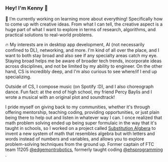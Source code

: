 ### Hey! I'm Kenny 👋

🔭 I’m currently working on learning more about everything! Specifically how to come up with creative ideas. From what I can tell, the creative aspect is a huge part of what I want to explore in terms of research, algorithms, and practical solutions to real-world problems. 

🔥 My interests are in desktop app development, AI (not necessarily confined to DL), networking, and more. I'm kind of all over the place, and I want to both stay broad and also see if any specialty areas catch my eye. Staying broad helps me be aware of broader tech trends, incorporate ideas across disciplines, and not be limited by my ability to engineer. On the other hand, CS is incredibly deep, and I'm also curious to see where/if I end up specializing. 

Outside of CS, I compose music (on Spotify :D), and I also choreograph dance. Fun fact: at the end of high school, my friend Percy Baylis and I wrote a musical with an original plot and soundtrack!

I pride myself on giving back to my communities, whether it's through offering mentorship, teaching coding, providing opportunities, or just plain being there to help out and listen in whatever way I can. I once realized that math problem solving ended up being super formulaic in the way that it's taught in schools, so I worked on a project called [Substitution Algbera](https://github.com/kenneth-ge/Substitution-Algebra) to invent a new system of math that resembles algebra but with letters and words instead of numbers and variables, and allows you to explore problem-solving techniques from the ground up. Former captain of FTC team 11205 [@edgemontrobotics](https://github.com/edgemontrobotics), formerly taught coding [@ehsprogramming ](https://github.com/kenneth-ge/Edgemont-Programming-Club-Projects). 

